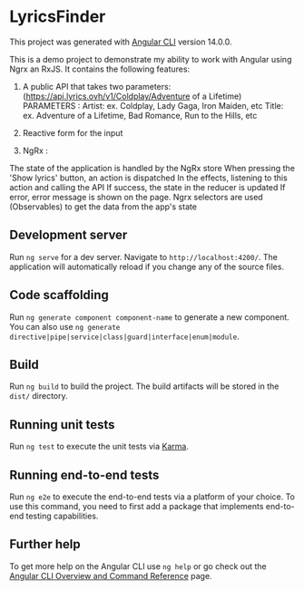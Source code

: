 # LyricsFinder

This project was generated with [Angular CLI](https://github.com/angular/angular-cli) version 14.0.0.

This is a demo project to demonstrate my ability to work with Angular using Ngrx an RxJS.
It contains the following features: 

1. A public API that takes two parameters: 
(https://api.lyrics.ovh/v1/Coldplay/Adventure of a Lifetime) 
PARAMETERS :
Artist: ex. Coldplay, Lady Gaga, Iron Maiden, etc
Title: ex. Adventure of a Lifetime, Bad Romance, Run to the Hills, etc

2. Reactive form for the input 

3. NgRx :

The state of the application is  handled by the NgRx store
When pressing the 'Show lyrics' button, an action is dispatched
In the effects, listening to this action and calling the API
If success, the state in the reducer is updated 
If error, error message is shown on the page.
Ngrx selectors are used (Observables) to get the data from the app's state

## Development server

Run `ng serve` for a dev server. Navigate to `http://localhost:4200/`. The application will automatically reload if you change any of the source files.

## Code scaffolding

Run `ng generate component component-name` to generate a new component. You can also use `ng generate directive|pipe|service|class|guard|interface|enum|module`.

## Build

Run `ng build` to build the project. The build artifacts will be stored in the `dist/` directory.

## Running unit tests

Run `ng test` to execute the unit tests via [Karma](https://karma-runner.github.io).

## Running end-to-end tests

Run `ng e2e` to execute the end-to-end tests via a platform of your choice. To use this command, you need to first add a package that implements end-to-end testing capabilities.

## Further help

To get more help on the Angular CLI use `ng help` or go check out the [Angular CLI Overview and Command Reference](https://angular.io/cli) page.

